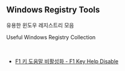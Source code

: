 ## Windows Registry Tools

유용한 윈도우 레지스트리 모음

Useful Windows Registry Collection

<br>

-   [F1 키 도움말 비활성화 - F1 Key Help Disable](https://github.com/NY0510/RegistryTools/blob/master/F1%20Edge%20Help%20Disable)
